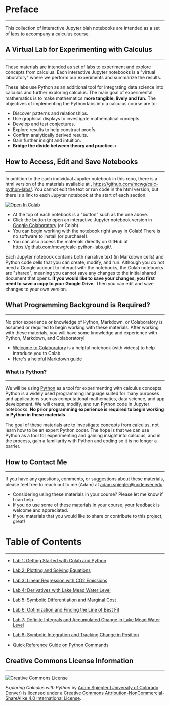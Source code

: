 # Preface
---

This collection of interactive Jupyter blah notebooks are intended as a set of labs to accompany a calculus course.


## A Virtual Lab for Experimenting with Calculus
---

These materials are intended as set of labs to experiment and explore concepts from calculus. Each interactive Jupyter notebooks is a "virtual laboratory" where we perform our experiments and summarize the results. 

These labs use Python as an additional tool for integrating data science into calculus and further exploring calculus. The main goal of experimental mathematics is to make mathematics **more tangible, lively and fun.** The objectives of implementing the Python labs into a calculus course are to:

- Discover patterns and relationships.
- Use graphical displays to investigate mathematical concepts.
- Develop and test conjectures.
- Explore results to help construct proofs.
- Confirm analytically derived results.
- Gain further insight and intuition.
- **Bridge the divide between theory and practice.**<


## How to Access, Edit and Save Notebooks
---

In addition to the each individual Jupyter notebook in this repo, there is a html version of the materials available at , <https://github.com/mcwg/calc-python-labs/>. You cannot edit the text or run code in the html version, but there is a link to each Jupyter notebook at the start of each section.

[![Open In Colab](https://colab.research.google.com/assets/colab-badge.svg)](https://githubtocolab.com/mcwg/calc-python-labs/blob/main/Lab8-Symbolic-Integration.ipynb)<nbsp>

- At the top of each notebook is a "button" such as the one above.
- Click the button to open an interactive Jupyter notebook version in [Google Colaboratory](https://colab.research.google.com/) (or Colab).
- You can begin working with the notebook right away in Colab! There is no software to install (or purchase!).
- You can also access the materials directly on GitHub at <https://github.com/mcwg/calc-python-labs.git/>.


Each Jupyter notebook contains both narrative text (in Markdown cells) and Python code cells that you can create, modify, and run. Although you do not need a Google account to interact with the notebooks, the Colab notebooks are "shared", meaning you cannot save any changes to the initial shared document that opens. **If you would like to save your changes, you first need to save a copy to your Google Drive.** Then you can edit and save changes to your own version.


## What Programming Background is Required?

---


No prior experience or knowledge of Python, Markdown, or Colaboratory is assumed or required to begin working with these materials. After working with these materials, you will have some knowledge and experience with Python, Markdown, and Colaboratory!

- [Welcome to Colaboratory](https://colab.research.google.com/notebooks/intro.ipynb) is a helpful notebook (with videos) to help introduce you to Colab.
- Here's a helpful [Markdown guide](https://colab.research.google.com/notebooks/markdown_guide.ipynb)


### What is Python?

---

We will be using [Python](https://www.python.org/) as a tool for experimenting with calculus concepts. Python is a widely used programming language suited for many purposes and applications such as computational mathematics, data science, and app development. We will create, modify, and run Python code in Jupyter notebooks. **No prior programming experience is required to begin working in Python in these materials.**

The goal of these materials are to investigate concepts from calculus, not learn how to be an expert Python coder. The hope is that we can use Python as a tool for experimenting and gaining insight into calculus, and in the process, gain a familiarity with Python and coding so it is no longer a barrier. 



## How to Contact Me

---

If you have any questions, comments, or suggestions about these materials, please feel free to reach out to me (Adam) at [adam.spiegler@ucdenver.edu](mailto:adam.spiegler@ucdenver.edu).

- Considering using these materials in your course? Please let me know if I can help.
- If you do use some of these materials in your course, your feedback is welcome and appreciated.
- If you materials that you would like to share or contribute to this project, great!


# Table of Contents

---


- [Lab 1: Getting Started with Colab and Python ](https://githubtocolab.com/CU-Denver-MathStats-OER/ODEs/blob/main/Chp1/01-What-is-a-Differential-Equation.ipynb)

- [Lab 2: Plotting and Solving Equations](https://githubtocolab.com/CU-Denver-MathStats-OER/ODEs/blob/main/Chp1/02-Slope-Fields.ipynb)

- [Lab 3: Linear Regression with CO2 Emissions](https://githubtocolab.com/CU-Denver-MathStats-OER/ODEs/blob/main/Chp1/03-Phase-Line.ipynb)

- [Lab 4: Derivatives with Lake Mead Water Level](https://githubtocolab.com/CU-Denver-MathStats-OER/ODEs/blob/main/Chp1/04-Eulers-Method.ipynb)

- [Lab 5: Symbolic Differentiation and Marginal Cost](https://githubtocolab.com/CU-Denver-MathStats-OER/ODEs/blob/main/Chp1/05-Separable-Diff-Eqs.ipynb)

- [Lab 6: Optimization and Finding the Line of Best Fit](https://githubtocolab.com/CU-Denver-MathStats-OER/ODEs/blob/main/Chp1/06-Integrating-Factors.ipynb)

- [Lab 7: Definite Integrals and Accumulated Change in Lake Mead Water Level](https://githubtocolab.com/CU-Denver-MathStats-OER/ODEs/blob/main/Chp1/07-Mixture-Applications.ipynb)

- [Lab 8: Symbolic Integration and Tracking Change in Position](https://githubtocolab.com/CU-Denver-MathStats-OER/ODEs/blob/main/Chp1/08-Application-Heating-and-Cooling.ipynb)

- [Quick Reference Guide on Python Commands](https://githubtocolab.com/CU-Denver-MathStats-OER/ODEs/blob/main/Chp1/ODE-Tools-Tutorial.ipynb)


## Creative Commons License Information

---

![Creative Commons License](https://i.creativecommons.org/l/by-nc-sa/4.0/88x31.png) <nbsp>

*Exploring Calculus with Python* by [Adam Spiegler (University of Colorado Denver)](https://github.com/mcwg/calc-python-labs) is licensed under a [Creative Commons Attribution-NonCommercial-ShareAlike 4.0 International License](http://creativecommons.org/licenses/by-nc-sa/4.0/).

